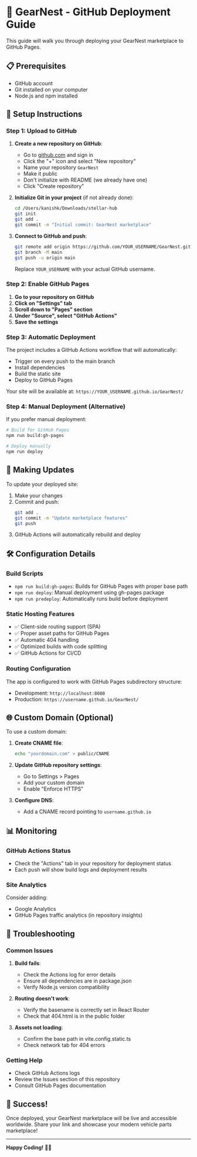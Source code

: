 # 🚀 GearNest - GitHub Deployment Guide

This guide will walk you through deploying your GearNest marketplace to GitHub Pages.

## 📋 Prerequisites

- GitHub account
- Git installed on your computer
- Node.js and npm installed

## 🔧 Setup Instructions

### Step 1: Upload to GitHub

1. **Create a new repository on GitHub**:
   - Go to [github.com](https://github.com) and sign in
   - Click the "+" icon and select "New repository"
   - Name your repository `GearNest`
   - Make it public
   - Don't initialize with README (we already have one)
   - Click "Create repository"

2. **Initialize Git in your project** (if not already done):
   ```bash
   cd /Users/kanishk/Downloads/stellar-hub
   git init
   git add .
   git commit -m "Initial commit: GearNest marketplace"
   ```

3. **Connect to GitHub and push**:
   ```bash
   git remote add origin https://github.com/YOUR_USERNAME/GearNest.git
   git branch -M main
   git push -u origin main
   ```
   
   Replace `YOUR_USERNAME` with your actual GitHub username.

### Step 2: Enable GitHub Pages

1. **Go to your repository on GitHub**
2. **Click on "Settings" tab**
3. **Scroll down to "Pages" section**
4. **Under "Source", select "GitHub Actions"**
5. **Save the settings**

### Step 3: Automatic Deployment

The project includes a GitHub Actions workflow that will automatically:
- Trigger on every push to the main branch
- Install dependencies
- Build the static site
- Deploy to GitHub Pages

Your site will be available at: `https://YOUR_USERNAME.github.io/GearNest/`

### Step 4: Manual Deployment (Alternative)

If you prefer manual deployment:

```bash
# Build for GitHub Pages
npm run build:gh-pages

# Deploy manually
npm run deploy
```

## 🔄 Making Updates

To update your deployed site:

1. Make your changes
2. Commit and push:
   ```bash
   git add .
   git commit -m "Update marketplace features"
   git push
   ```
3. GitHub Actions will automatically rebuild and deploy

## 🛠️ Configuration Details

### Build Scripts
- `npm run build:gh-pages`: Builds for GitHub Pages with proper base path
- `npm run deploy`: Manual deployment using gh-pages package
- `npm run predeploy`: Automatically runs build before deployment

### Static Hosting Features
- ✅ Client-side routing support (SPA)
- ✅ Proper asset paths for GitHub Pages
- ✅ Automatic 404 handling
- ✅ Optimized builds with code splitting
- ✅ GitHub Actions for CI/CD

### Routing Configuration
The app is configured to work with GitHub Pages subdirectory structure:
- Development: `http://localhost:8080`
- Production: `https://username.github.io/GearNest/`

## 🌐 Custom Domain (Optional)

To use a custom domain:

1. **Create CNAME file**:
   ```bash
   echo "yourdomain.com" > public/CNAME
   ```

2. **Update GitHub repository settings**:
   - Go to Settings > Pages
   - Add your custom domain
   - Enable "Enforce HTTPS"

3. **Configure DNS**:
   - Add a CNAME record pointing to `username.github.io`

## 📊 Monitoring

### GitHub Actions Status
- Check the "Actions" tab in your repository for deployment status
- Each push will show build logs and deployment results

### Site Analytics
Consider adding:
- Google Analytics
- GitHub Pages traffic analytics (in repository insights)

## 🐛 Troubleshooting

### Common Issues

1. **Build fails**:
   - Check the Actions log for error details
   - Ensure all dependencies are in package.json
   - Verify Node.js version compatibility

2. **Routing doesn't work**:
   - Verify the basename is correctly set in React Router
   - Check that 404.html is in the public folder

3. **Assets not loading**:
   - Confirm the base path in vite.config.static.ts
   - Check network tab for 404 errors

### Getting Help
- Check GitHub Actions logs
- Review the Issues section of this repository
- Consult GitHub Pages documentation

## 🎉 Success!

Once deployed, your GearNest marketplace will be live and accessible worldwide. Share your link and showcase your modern vehicle parts marketplace!

---

**Happy Coding!** 🚗✨
